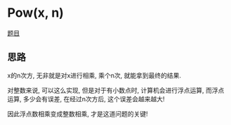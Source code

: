 # Pow(x, n)

[题目](https://leetcode-cn.com/problems/powx-n/)

## 思路

x的n次方, 无非就是对x进行相乘, 乘个n次, 就能拿到最终的结果.

对整数来说, 可以这么实现, 但是对于有小数点时, 计算机会进行浮点运算, 而浮点运算, 多少会有误差, 在经过n次方后, 这个误差会越来越大!

因此浮点数相乘变成整数相乘, 才是这道问题的关键!
